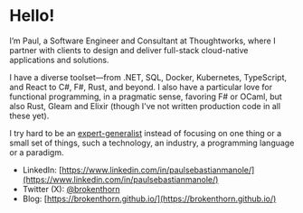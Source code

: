 # Hello!

I’m Paul, a Software Engineer and Consultant at Thoughtworks, where I partner with clients to design and deliver full-stack cloud-native applications and solutions.

I have a diverse toolset—from .NET, SQL, Docker, Kubernetes, TypeScript, and React to C#, F#, Rust, and beyond. I also have a particular love for functional programming, in a pragmatic sense, favoring F# or OCaml, but also Rust, Gleam and Elixir (though I've not written production code in all these yet).

I try hard to be an [expert-generalist](https://martinfowler.com/articles/expert-generalist.html) instead of focusing on one thing or a small set of things, such a technology, an industry, a programming language or a paradigm.

- LinkedIn: [https://www.linkedin.com/in/paulsebastianmanole/](https://www.linkedin.com/in/paulsebastianmanole/)
- Twitter (X): [@brokenthorn](https://x.com/brokenthorn)
- Blog: [https://brokenthorn.github.io/](https://brokenthorn.github.io/)
